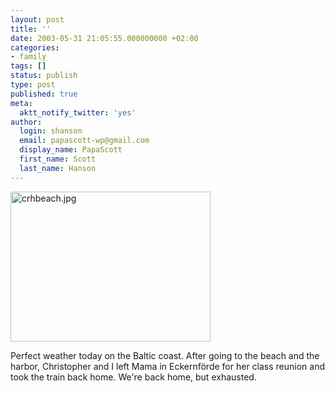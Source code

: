 ```yaml
---
layout: post
title: ''
date: 2003-05-31 21:05:55.000000000 +02:00
categories:
- family
tags: []
status: publish
type: post
published: true
meta:
  aktt_notify_twitter: 'yes'
author:
  login: shanson
  email: papascott-wp@gmail.com
  display_name: PapaScott
  first_name: Scott
  last_name: Hanson
---
```

<p><img alt="crhbeach.jpg" src="https://www.papascott.de/wordpress/wp-content/uploads/2003/05/crhbeach.jpg" width="320" height="240" border="0" /></p>
<p>Perfect weather today on the Baltic coast. After going to the beach and the harbor, Christopher and I left Mama in Eckernförde for her class reunion and took the train back home. We're back home, but exhausted.</p>
